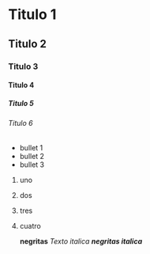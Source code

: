 # Titulo 1
## Titulo 2
### Titulo 3
#### Titulo 4
##### Titulo 5
###### Titulo 6

* bullet 1
* bullet 2
* bullet 3

1. uno
2. dos
3. tres
4. cuatro

   **negritas**
_Texto italica_
***negritas italica***
